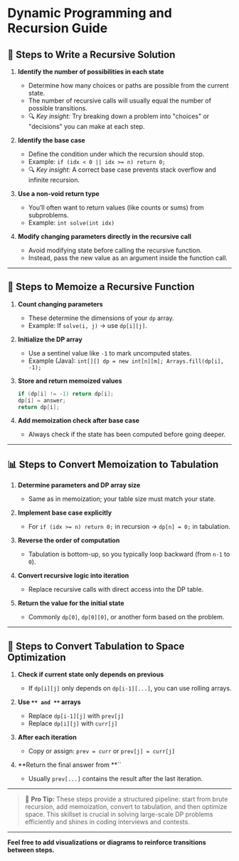 # Dynamic Programming and Recursion Guide

## 🧠 Steps to Write a Recursive Solution

1. **Identify the number of possibilities in each state**

   - Determine how many choices or paths are possible from the current state.
   - The number of recursive calls will usually equal the number of possible transitions.
   - 🔍 *Key insight:* Try breaking down a problem into "choices" or "decisions" you can make at each step.

2. **Identify the base case**

   - Define the condition under which the recursion should stop.
   - Example: `if (idx < 0 || idx >= n) return 0;`
   - 🔍 *Key insight:* A correct base case prevents stack overflow and infinite recursion.

3. **Use a non-void return type**

   - You’ll often want to return values (like counts or sums) from subproblems.
   - Example: `int solve(int idx)`

4. **Modify changing parameters directly in the recursive call**

   - Avoid modifying state before calling the recursive function.
   - Instead, pass the new value as an argument inside the function call.

---

## 🧩 Steps to Memoize a Recursive Function

1. **Count changing parameters**

   - These determine the dimensions of your `dp` array.
   - Example: If `solve(i, j)` → use `dp[i][j]`.

2. **Initialize the DP array**

   - Use a sentinel value like `-1` to mark uncomputed states.
   - Example (Java): `int[][] dp = new int[n][m]; Arrays.fill(dp[i], -1);`

3. **Store and return memoized values**

   ```java
   if (dp[i] != -1) return dp[i];
   dp[i] = answer;
   return dp[i];
   ```

4. **Add memoization check after base case**

   - Always check if the state has been computed before going deeper.

---

## 📊 Steps to Convert Memoization to Tabulation

1. **Determine parameters and DP array size**

   - Same as in memoization; your table size must match your state.

2. **Implement base case explicitly**

   - For `if (idx >= n) return 0;` in recursion → `dp[n] = 0;` in tabulation.

3. **Reverse the order of computation**

   - Tabulation is bottom-up, so you typically loop backward (from `n-1` to `0`).

4. **Convert recursive logic into iteration**

   - Replace recursive calls with direct access into the DP table.

5. **Return the value for the initial state**

   - Commonly `dp[0]`, `dp[0][0]`, or another form based on the problem.

---

## 💾 Steps to Convert Tabulation to Space Optimization

1. **Check if current state only depends on previous**

   - If `dp[i][j]` only depends on `dp[i-1][...]`, you can use rolling arrays.

2. **Use **``** and **``** arrays**

   - Replace `dp[i-1][j]` with `prev[j]`
   - Replace `dp[i][j]` with `curr[j]`

3. **After each iteration**

   - Copy or assign: `prev = curr` or `prev[j] = curr[j]`

4. **Return the final answer from **``

   - Usually `prev[...]` contains the result after the last iteration.

---

> 🚀 **Pro Tip:** These steps provide a structured pipeline: start from brute recursion, add memoization, convert to tabulation, and then optimize space. This skillset is crucial in solving large-scale DP problems efficiently and shines in coding interviews and contests.

---

**Feel free to add visualizations or diagrams to reinforce transitions between steps.**


